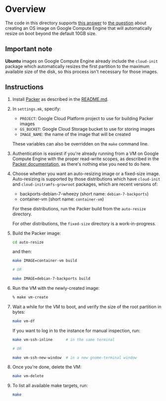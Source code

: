 # Overview

The code in this directory supports [this answer][answer] to [the
question][question] about creating an OS image on Google Compute Engine that
will automatically resize on boot beyond the default 10GB size.

## Important note

**Ubuntu** images on Google Compute Engine already include the `cloud-init`
package which automatically resizes the first partition to the maximum
available size of the disk, so this process isn't necessary for those images.

## Instructions

1. Install [Packer](http://packer.io) as described in the
   [README.md](https://github.com/mitchellh/packer/blob/master/README.md).

2. In `settings.mk`, specify:

   * `PROJECT`: Google Cloud Platform project to use for building Packer images
   * `GS_BUCKET`: Google Cloud Storage bucket to use for storing images
   * `IMAGE_NAME`: the name of the image that will be created

   These variables can also be overridden on the `make` command line.

3. Authentication is easiest if you're already running from a VM on Google
   Compute Engine with the proper read-write scopes, as described in the
   [Packer documentation](http://www.packer.io/docs/builders/googlecompute.html),
   as there's nothing else you need to do here.

4. Choose whether you want an auto-resizing image or a fixed-size image.
   Auto-resizing is supported by those distributions which have `cloud-init` and
   `cloud-initramfs-growroot` packages, which are recent versions of:

   * backports-debian-7-wheezy (short name: `debian-7-backports`)
   * container-vm (short name: `container-vm`)

   For these distributions, run the Packer build from the `auto-resize` directory.

   For other distributions, the `fixed-size` directory is a work-in-progress.

5. Build the Packer image:

   ```bash
   cd auto-resize
   ```

   and then:

   ```bash
   make IMAGE=container-vm build

   # OR

   make IMAGE=debian-7-backports build
   ```

6. Run the VM with the newly-created image:

   ```bash
   % make vm-create
   ```

7. Wait a while for the VM to boot, and verify the size of the root partition in
   bytes:

   ```bash
   make vm-df
   ```

   If you want to log in to the instance for manual inspection, run:

   ```bash
   make vm-ssh-inline      # in the same terminal

   # OR

   make vm-ssh-new-window  # in a new gnome-terminal window
   ```

8. Once you're done, delete the VM:

   ```bash
   make vm-delete
   ```

9. To list all available make targets, run:

   ```bash
   make
   ```

[answer]: https://stackoverflow.com/a/25611858/3618671
[question]: https://stackoverflow.com/q/24023916/3618671
